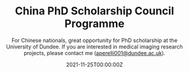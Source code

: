 ---
title: China PhD Scholarship Council Programme
subtitle: For Chinese nationals, great opportunity for PhD scholarship at the University of Dundee. If you are interested in medical imaging research projects, please contact me (aperelli001@dundee.ac.uk).

# Summary for listings and search engines
summary: For Chinese nationals, great opportunity for PhD scholarship at the University of Dundee. If you are interested in medical imaging research projects, please contact me (aperelli001@dundee.ac.uk). 

# Link this post with a project
projects: []

# Date published
date: "2021-11-25T00:00:00Z"

# Is this an unpublished draft?
draft: false

# Show this page in the Featured widget?
featured: false

# Featured image
# Place an image named `featured.jpg/png` in this page's folder and customize its options here.
image:
  caption: ''
  focal_point: ""
  placement: 2
  preview_only: false

authors:
- admin

tags:
- Academic

categories:

---